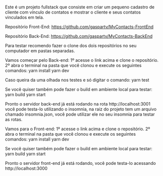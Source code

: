 Este é um projeto fullstack que consiste em criar um pequeno cadastro de cliente com vínculo de contatos e mostrar o cliente e seus contatos vinculados em tela.

Repositório Front-End: https://github.com/gaspartv/MyContacts-FrontEnd

Repositório Back-End: https://github.com/gaspartv/MyContacts-BackEnd

Para testar recomendo fazer o clone dos dois repositórios no seu computador em pastas separadas.

Vamos começar pelo Back-end:
1º acesse o link acima e clone o repositório.
2º abra o terminal na pasta que você clonou e execute os seguintes comandos:
    yarn install
    yarn dev

Caso queira da uma olhada nos testes e só digitar o comando:
    yarn test

Se você quiser também pode fazer o build em ambiente local para testar:
    yarn build
    yarn start

Pronto o servidor back-end já está rodando na rota http://localhost:3001 você pode testa-lo utilizando o insomnia, na raiz do projeto tem um arquivo chamado insomnia.json, você pode utilizar ele no seu insomnia para testar as rotas.

Vamos para o Front-end:
1º acesse o link acima e clone o repositório.
2º abra o terminal na pasta que você clonou e execute os seguintes comandos:
    yarn install
    yarn dev

Se você quiser também pode fazer o build em ambiente local para testar:
    yarn build
    yarn start

Pronto o servidor front-end já está rodando, você pode testa-lo acessando http://localhost:3000


